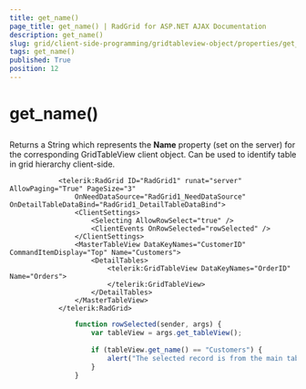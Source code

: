 ```yaml
---
title: get_name()
page_title: get_name() | RadGrid for ASP.NET AJAX Documentation
description: get_name()
slug: grid/client-side-programming/gridtableview-object/properties/get_name()
tags: get_name()
published: True
position: 12
---
```


# get_name()



## 

Returns a String which represents the **Name** property (set on the server) for the corresponding GridTableView client object. Can be used to identify table in grid hierarchy client-side.

````ASPNET
	        <telerik:RadGrid ID="RadGrid1" runat="server" AllowPaging="True" PageSize="3"
	            OnNeedDataSource="RadGrid1_NeedDataSource" OnDetailTableDataBind="RadGrid1_DetailTableDataBind">
	            <ClientSettings>
	                <Selecting AllowRowSelect="true" />
	                <ClientEvents OnRowSelected="rowSelected" />
	            </ClientSettings>
	            <MasterTableView DataKeyNames="CustomerID" CommandItemDisplay="Top" Name="Customers">
	                <DetailTables>
	                    <telerik:GridTableView DataKeyNames="OrderID" Name="Orders">
	                    </telerik:GridTableView>
	                </DetailTables>
	            </MasterTableView>
	        </telerik:RadGrid>
````



````JavaScript
	            function rowSelected(sender, args) {
	                var tableView = args.get_tableView();
	
	                if (tableView.get_name() == "Customers") {
	                    alert("The selected record is from the main table.");
	                }
	            }
````


